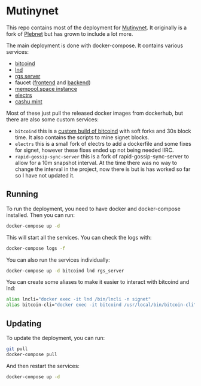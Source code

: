 # Mutinynet

This repo contains most of the deployment for [Mutinynet](https://mutinynet.com). It originally is a fork
of [Plebnet](https://github.com/nbd-wtf/bitcoin_signet) but has grown to include a lot more.

The main deployment is done with docker-compose. It contains various services:

* [bitcoind](https://github.com/bitcoin/bitcoin)
* [lnd](https://github.com/lightningnetwork/lnd)
* [rgs server](https://github.com/lightningdevkit/rapid-gossip-sync-server)
* faucet ([frontend](https://github.com/MutinyWallet/mutinynet-faucet)
  and [backend](https://github.com/MutinyWallet/mutinynet-faucet-rs))
* [mempool.space instance](https://github.com/mempool/mempool/)
* [electrs](https://github.com/romanz/electrs)
* [cashu mint](https://github.com/cashubtc/nutshell)

Most of these just pull the released docker images from dockerhub, but there are also some custom services:

* `bitcoind` this is a [custom build of bitcoind](https://github.com/benthecarman/bitcoin/releases) with soft forks and
  30s block time. It also contains the scripts to mine signet blocks.
* `electrs` this is a small fork of electrs to add a dockerfile and some fixes for signet, however these fixes ended up
  not being needed IIRC.
* `rapid-gossip-sync-server` this is a fork of rapid-gossip-sync-server to allow for a 10m snapshot interval. At the
  time there was no way to change the interval in the project, now there is but is has worked so far so I have not
  updated it.

## Running

To run the deployment, you need to have docker and docker-compose installed. Then you can run:

```bash
docker-compose up -d
```

This will start all the services. You can check the logs with:

```bash
docker-compose logs -f
```

You can also run the services individually:

```bash
docker-compose up -d bitcoind lnd rgs_server
```

You can create some aliases to make it easier to interact with bitcoind and lnd:

```bash
alias lncli="docker exec -it lnd /bin/lncli -n signet"
alias bitcoin-cli="docker exec -it bitcoind /usr/local/bin/bitcoin-cli"
```

## Updating

To update the deployment, you can run:

```bash
git pull
docker-compose pull
```

And then restart the services:

```bash
docker-compose up -d
```
